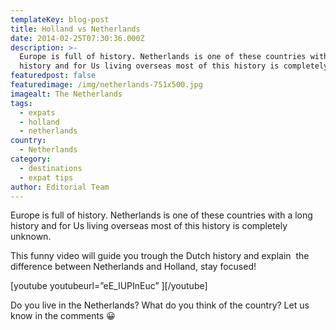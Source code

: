 ```yaml
---
templateKey: blog-post
title: Holland vs Netherlands
date: 2014-02-25T07:30:36.000Z
description: >-
  Europe is full of history. Netherlands is one of these countries with a long
  history and for Us living overseas most of this history is completely unknown.
featuredpost: false
featuredimage: /img/netherlands-751x500.jpg
imagealt: The Netherlands
tags:
  - expats
  - holland
  - netherlands
country:
  - Netherlands
category:
  - destinations
  - expat tips
author: Editorial Team
---
```

Europe is full of history. Netherlands is one of these countries with a long history and for Us living overseas most of this history is completely unknown.

This funny video will guide you trough the Dutch history and explain  the difference between Netherlands and Holland, stay focused!

\[youtube youtubeurl=&#8221;eE_IUPInEuc&#8221; ]\[/youtube]

Do you live in the Netherlands? What do you think of the country? Let us know in the comments 😀
